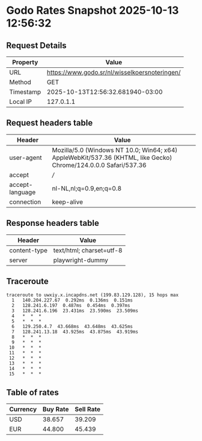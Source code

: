 # Godo Rates Snapshot 2025-10-13 12:56:32
## Request Details

| Property | Value |
|----------|-------|
| URL | https://www.godo.sr/nl/wisselkoersnoteringen/ |
| Method | GET |
| Timestamp | 2025-10-13T12:56:32.681940-03:00 |
| Local IP | 127.0.1.1 |
    
## Request headers table

| Header | Value |
|--------|-------|
| user-agent | Mozilla/5.0 (Windows NT 10.0; Win64; x64) AppleWebKit/537.36 (KHTML, like Gecko) Chrome/124.0.0.0 Safari/537.36 |
| accept | */* |
| accept-language | nl-NL,nl;q=0.9,en;q=0.8 |
| connection | keep-alive |

    
## Response headers table
| Header | Value |
|--------|-------|
| content-type | text/html; charset=utf-8 |
| server | playwright-dummy |

## Traceroute 

```
traceroute to uwxiy.x.incapdns.net (199.83.129.128), 15 hops max
  1   140.204.227.67  0.292ms  0.136ms  0.151ms 
  2   128.241.6.197  0.487ms  0.454ms  0.397ms 
  3   128.241.6.196  23.431ms  23.590ms  23.509ms 
  4   *  *  * 
  5   *  *  * 
  6   129.250.4.7  43.668ms  43.648ms  43.625ms 
  7   128.241.13.18  43.925ms  43.875ms  43.919ms 
  8   *  *  * 
  9   *  *  * 
 10   *  *  * 
 11   *  *  * 
 12   *  *  * 
 13   *  *  * 
 14   *  *  * 
 15   *  *  * 

```


## Table of rates

| Currency | Buy Rate | Sell Rate |
|----------|----------|-----------|
| USD | 38.657 | 39.209 |
| EUR | 44.800 | 45.439 |
